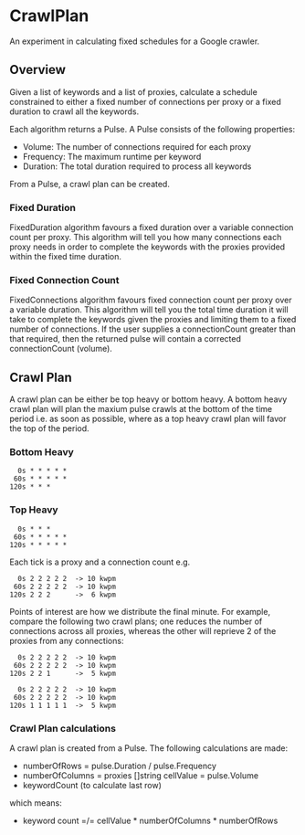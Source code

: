 # CrawlPlan

An experiment in calculating fixed schedules for a Google crawler.

## Overview

Given a list of keywords and a list of proxies, calculate a schedule constrained
to either a fixed number of connections per proxy or a fixed duration to crawl
all the keywords.

Each algorithm returns a Pulse. A Pulse consists of the following properties:
 - Volume:    The number of connections required for each proxy
 - Frequency: The maximum runtime per keyword
 - Duration:  The total duration required to process all keywords

From a Pulse, a crawl plan can be created.

### Fixed Duration

FixedDuration algorithm favours a fixed duration over a variable connection 
count per proxy. This algorithm will tell you how many connections each proxy 
needs in order to complete the keywords with the proxies provided within the 
fixed time duration.

### Fixed Connection Count

FixedConnections algorithm favours fixed connection count per proxy over a 
variable duration. This algorithm will tell you the total time duration it will 
take to complete the keywords given the proxies and limiting them to a fixed 
number of connections. If the user supplies a connectionCount greater than that 
required, then the returned pulse will contain a corrected connectionCount 
(volume).

## Crawl Plan

A crawl plan can be either be top heavy or bottom heavy. A bottom heavy crawl 
plan will plan the maxium pulse crawls at the bottom of the time period i.e. as 
soon as possible, where as a top heavy crawl plan will favor the top of the 
period.

### Bottom Heavy
```
  0s * * * * *
 60s * * * * *
120s * * *
```

### Top Heavy
```
  0s * * *
 60s * * * * *
120s * * * * *
```

Each tick is a proxy and a connection count e.g.

```
  0s 2 2 2 2 2  -> 10 kwpm
 60s 2 2 2 2 2  -> 10 kwpm
120s 2 2 2      ->  6 kwpm
```

Points of interest are how we distribute the final minute. For example, compare 
the following two crawl plans; one reduces the number of connections across all 
proxies, whereas the other will reprieve 2 of the proxies from any connections:

```
  0s 2 2 2 2 2  -> 10 kwpm
 60s 2 2 2 2 2  -> 10 kwpm
120s 2 2 1      ->  5 kwpm
```

```
  0s 2 2 2 2 2  -> 10 kwpm
 60s 2 2 2 2 2  -> 10 kwpm
120s 1 1 1 1 1  ->  5 kwpm
```

### Crawl Plan calculations

A crawl plan is created from a Pulse. The following calculations are made:

 - numberOfRows = pulse.Duration / pulse.Frequency
 - numberOfColumns = proxies []string  cellValue = pulse.Volume
 - keywordCount (to calculate last row)

which means:

 - keyword count =/= cellValue * numberOfColumns * numberOfRows

